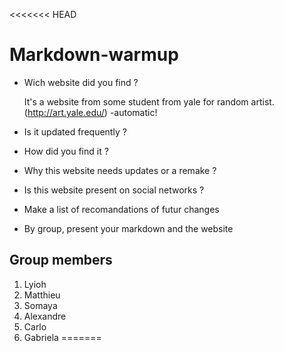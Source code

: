 <<<<<<< HEAD
# Markdown-warmup

* Wich website did you find ?

  It's a website from some student from yale for random artist.(http://art.yale.edu/) -automatic!


* Is it updated frequently ?

* How did you find it ?

* Why this website needs updates or a remake ?

* Is this website present on social networks ?

* Make a list of recomandations of futur changes

* By group, present your markdown and the website


## Group members

1. Lyioh
2. Matthieu
3. Somaya
4. Alexandre
5. Carlo
6. Gabriela
=======
